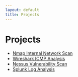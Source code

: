 ```yaml
---
layout: default
title: Projects
---
```


# Projects
- [Nmap Internal Network Scan](./Nmap-Scan-Internal-Network)
- [Wireshark ICMP Analysis](./Wireshark-ICMP-Analysis)
- [Nessus Vulnerability Scan](./Nessus-Vulnerability-Scan)
- [Splunk Log Analysis](./Splunk-Log-Analysis)

